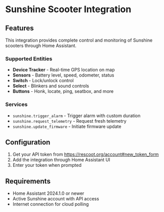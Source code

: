 # Sunshine Scooter Integration

## Features

This integration provides complete control and monitoring of Sunshine scooters through Home Assistant.

### Supported Entities

- **Device Tracker** - Real-time GPS location on map
- **Sensors** - Battery level, speed, odometer, status
- **Switch** - Lock/unlock control
- **Select** - Blinkers and sound controls
- **Buttons** - Honk, locate, ping, seatbox, and more

### Services

- `sunshine.trigger_alarm` - Trigger alarm with custom duration
- `sunshine.request_telemetry` - Request fresh telemetry
- `sunshine.update_firmware` - Initiate firmware update

## Configuration

1. Get your API token from https://rescoot.org/account#new_token_form
2. Add the integration through Home Assistant UI
3. Enter your token when prompted

## Requirements

- Home Assistant 2024.1.0 or newer
- Active Sunshine account with API access
- Internet connection for cloud polling